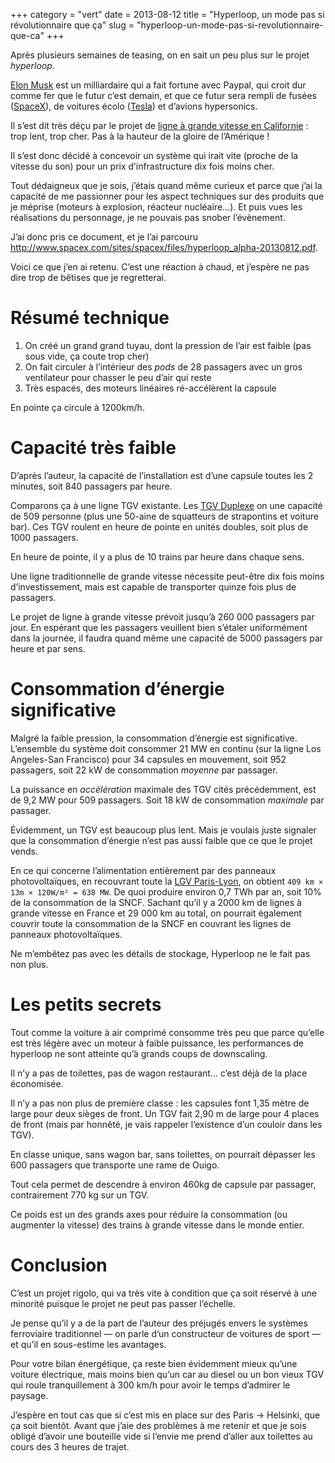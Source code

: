 +++
category = "vert"
date = 2013-08-12
title = "Hyperloop, un mode pas si révolutionnaire que ça"
slug = "hyperloop-un-mode-pas-si-revolutionnaire-que-ca"
+++

Après plusieurs semaines de teasing, on en sait un peu plus sur le
projet *hyperloop*.

[Elon Musk](http://fr.wikipedia.org/wiki/Elon_Musk) est un milliardaire
qui a fait fortune avec Paypal, qui croit dur comme fer que le futur
c’est demain, et que ce futur sera rempli de fusées
([SpaceX](http://fr.wikipedia.org/wiki/SpaceX)), de voitures écolo
([Tesla](http://fr.wikipedia.org/wiki/Tesla_Motors)) et d’avions
hypersonics.

Il s’est dit très déçu par le projet de [ligne à grande vitesse en
Californie](http://en.wikipedia.org/wiki/California_High-Speed_Rail) :
trop lent, trop cher. Pas à la hauteur de la gloire de l’Amérique !

Il s’est donc décidé à concevoir un système qui irait vite (proche de la
vitesse du son) pour un prix d’infrastructure dix fois moins cher.

Tout dédaigneux que je sois, j’étais quand même curieux et parce que
j’ai la capacité de me passionner pour les aspect techniques sur des
produits que je méprise (moteurs à explosion, réacteur nucléaire…). Et
puis vues les réalisations du personnage, je ne pouvais pas snober
l’évènement.

J’ai donc pris ce document, et je l’ai parcouru
<http://www.spacex.com/sites/spacex/files/hyperloop_alpha-20130812.pdf>.

Voici ce que j’en ai retenu. C’est une réaction à chaud, et j’espère ne
pas dire trop de bêtises que je regretterai.

# Résumé technique

1.  On créé un grand grand tuyau, dont la pression de l’air est faible
    (pas sous vide, ça coute trop cher)
2.  On fait circuler à l’intérieur des _pods_ de 28 passagers avec un gros
    ventilateur pour chasser le peu d’air qui reste
3.  Très espacés, des moteurs linéaires ré-accélèrent la capsule

En pointe ça circule à 1200km/h.

# Capacité très faible

D’après l’auteur, la capacité de l’installation est d’une capsule toutes
les 2 minutes, soit 840 passagers par heure.

Comparons ça à une ligne TGV existante. Les [TGV
Duplexe](http://fr.wikipedia.org/wiki/TGV_2N2) on une capacité de 509
personne (plus une 50-aine de squatteurs de strapontins et voiture bar).
Ces TGV roulent en heure de pointe en unités doubles, soit plus de 1000
passagers.

En heure de pointe, il y a plus de 10 trains par heure dans chaque sens.

Une ligne traditionnelle de grande vitesse nécessite peut-être dix fois
moins d’investissement, mais est capable de transporter quinze fois plus
de passagers.

Le projet de ligne à grande vitesse prévoit jusqu’à 260 000 passagers
par jour. En espérant que les passagers veuillent bien s’étaler
uniformément dans la journée, il faudra quand même une capacité de 5000
passagers par heure et par sens.

# Consommation d’énergie significative

Malgré la faible pression, la consommation d’énergie est significative.
L’ensemble du système doit consommer 21 MW en continu (sur la ligne Los
Angeles-San Francisco) pour 34 capsules en mouvement, soit 952
passagers, soit 22 kW de consommation *moyenne* par passager.

La puissance en *accélération* maximale des TGV cités précédemment, est
de 9,2 MW pour 509 passagers. Soit 18 kW de consommation *maximale* par
passager.

Évidemment, un TGV est beaucoup plus lent. Mais je voulais juste
signaler que la consommation d’énergie n’est pas aussi faible que ce que
le projet vends.

En ce qui concerne l’alimentation entièrement par des panneaux
photovoltaïques, en recouvrant toute la [LGV
Paris-Lyon](http://fr.wikipedia.org/wiki/LGV_Sud-Est), on obtient `409 km
× 13m × 120W/m² = 638 MW`. De quoi produire environ 0,7 TWh par an, soit
10% de la consommation de la SNCF. Sachant qu’il y a 2000 km de lignes à
grande vitesse en France et 29 000 km au total, on pourrait également
couvrir toute la consommation de la SNCF en couvrant les lignes de
panneaux photovoltaïques.

Ne m’embêtez pas avec les détails de stockage, Hyperloop ne le fait pas
non plus.

# Les petits secrets

Tout comme la voiture à air comprimé consomme très peu que parce qu’elle
est très légère avec un moteur à faible puissance, les performances de
hyperloop ne sont atteinte qu’à grands coups de downscaling.

Il n’y a pas de toilettes, pas de wagon restaurant… c’est déjà de la
place économisée.

Il n’y a pas non plus de première classe : les capsules font 1,35 mètre
de large pour deux sièges de front. Un TGV fait 2,90 m de large pour 4
places de front (mais par honnêté, je vais rappeler l’existence d’un
couloir dans les TGV).

En classe unique, sans wagon bar, sans toilettes, on pourrait dépasser
les 600 passagers que transporte une rame de Ouigo.

Tout cela permet de descendre à environ 460kg de capsule par passager,
contrairement 770 kg sur un TGV.

Ce poids est un des grands axes pour réduire la consommation (ou
augmenter la vitesse) des trains à grande vitesse dans le monde entier.

# Conclusion

C’est un projet rigolo, qui va très vite à condition que ça soit réservé
à une minorité puisque le projet ne peut pas passer l’échelle.

Je pense qu’il y a de la part de l’auteur des préjugés envers le
systèmes ferroviaire traditionnel — on parle d’un constructeur de
voitures de sport — et qu’il en sous-estime les avantages.

Pour votre bilan énergétique, ça reste bien évidemment mieux qu’une
voiture électrique, mais moins bien qu’un car au diesel ou un bon vieux
TGV qui roule tranquillement à 300 km/h pour avoir le temps d’admirer le
paysage.

J’espère en tout cas que si c’est mis en place sur des Paris → Helsinki,
que ça soit bientôt. Avant que j’aie des problèmes à me retenir et que
je sois obligé d’avoir une bouteille vide si l’envie me prend d’aller
aux toilettes au cours des 3 heures de trajet.
